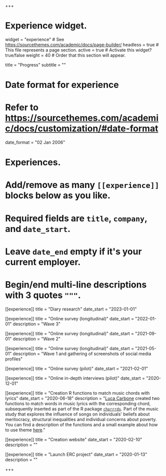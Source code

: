 +++
# Experience widget.
widget = "experience"  # See https://sourcethemes.com/academic/docs/page-builder/
headless = true  # This file represents a page section.
active = true  # Activate this widget? true/false
weight = 40  # Order that this section will appear.

title = "Progress"
subtitle = ""

# Date format for experience
#   Refer to https://sourcethemes.com/academic/docs/customization/#date-format
date_format = "02 Jan 2006"

# Experiences.
#   Add/remove as many `[[experience]]` blocks below as you like.
#   Required fields are `title`, `company`, and `date_start`.
#   Leave `date_end` empty if it's your current employer.
#   Begin/end multi-line descriptions with 3 quotes `"""`.

[[experience]]
  title = "Diary research"
  date_start = "2023-01-01"

[[experience]]
  title = "Online survey (longitudinal)"
  date_start = "2022-01-01"
  description = "Wave 3"

[[experience]]
  title = "Online survey (longitudinal)"
  date_start = "2021-09-01"
  description = "Wave 2"

[[experience]]
  title = "Online survey (longitudinal)"
  date_start = "2021-05-01"
  description = "Wave 1 and gathering of screenshots of social media profiles"

[[experience]]
  title = "Online survey (pilot)"
  date_start = "2021-02-01"

[[experience]]
  title = "Online in-depth interviews (pilot)"
  date_start = "2020-12-01"

[[experience]]
  title = "Creation R functions to match music chords with lyrics"
  date_start = "2020-06-18"
  description = "[Luca Carbone](http://www.projectmimic.eu/authors/admin4/) created two functions to match words in music lyrics with the corresponding chord, subsequently inserted as part of the R package [`chorrrds`](https://github.com/r-music/chorrrds). Part of the music study that explores the influence of songs on individuals' beliefs about meritocracy, structural inequalities and individual concerns about poverty. You can find a description of the functions and a small example about how to use theme [here](https://www.lucacarbone.com/post/functions_chorrrds/functions_chorrrds/)."

[[experience]]
  title = "Creation website"
  date_start = "2020-02-10"
  description = ""
  
[[experience]]
  title = "Launch ERC project"
  date_start = "2020-01-13"
  description = ""

+++
